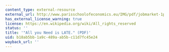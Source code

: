 ```yaml
---
content_type: external-resource
external_url: http://www.parisschoolofeconomics.eu/IMG/pdf/jobmarket-1paper-dechaisemartin-pse.pdf
has_external_license_warning: true
license: https://en.wikipedia.org/wiki/All_rights_reserved
status: ''
title: '"All you Need is LATE." (PDF)'
uid: b18ab5bb-1a9c-489a-ab5b-c11d7fc45e24
wayback_url: ''
---
```

